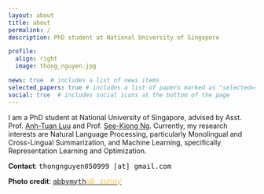 ```yaml
---
layout: about
title: about
permalink: /
description: PhD student at National University of Singapore

profile:
  align: right
  image: thong_nguyen.jpg

news: true  # includes a list of news items
selected_papers: true # includes a list of papers marked as "selected={true}"
social: true  # includes social icons at the bottom of the page
---
```

I am a PhD student at National University of Singapore, advised by Asst. Prof. <a href="https://tuanluu.github.io/">Anh-Tuan Luu</a> and Prof. <a href="https://www.comp.nus.edu.sg/~ngsk/">See-Kiong Ng</a>. Currently, my research interests are Natural Language Processing, particularly Monolingual and Cross-Lingual Summarization, and Machine Learning, specifically Representation Learning and Optimization. 

<span style="font-weight: 700!important">Contact</span>: <span style="font-family: 'Lucida Console', monospace">thongnguyen050999 [at] gmail.com</span>

<span style="font-weight: 700!important">Photo credit</span>: <span style="font-family: 'Lucida Console', monospace"><a href="https://www.facebook.com/profile.php?id=100007571470178">abbymyth<i class="material-icons" style="font-size:15px;color:#fec44f">wb_sunny</i></a></span>
